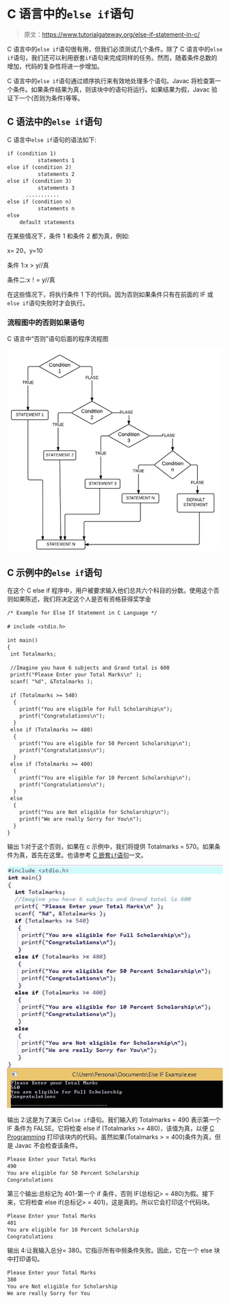 # C 语言中的`else if`语句

> 原文：<https://www.tutorialgateway.org/else-if-statement-in-c/>

C 语言中的`else if`语句很有用，但我们必须测试几个条件。除了 C 语言中的`else if`语句，我们还可以利用嵌套`if`语句来完成同样的任务。然而，随着条件总数的增加，代码的复杂性将进一步增加。

C 语言中的`else if`语句通过顺序执行来有效地处理多个语句。Javac 将检查第一个条件。如果条件结果为真，则该块中的语句将运行。如果结果为假，Javac 验证下一个(否则为条件)等等。

## C 语法中的`else if`语句

C 语言中`else if`语句的语法如下:

```
if (condition 1)
          statements 1
else if (condition 2)
          statements 2
else if (condition 3)
          statements 3
      ...........
else if (condition n)
          statements n
else
    default statements
```

在某些情况下，条件 1 和条件 2 都为真，例如:

x= 20，y=10

条件 1:x > y//真

条件二:x！= y//真

在这些情况下，将执行条件 1 下的代码。因为否则如果条件只有在前面的 IF 或`else if`语句失败时才会执行。

### 流程图中的否则如果语句

C 语言中“否则”语句后面的程序流程图

![Flow Chart for Else If Statement in C Language](img/0f13aa923944456074f7c66131249b9d.png)

## C 示例中的`else if`语句

在这个 C else if 程序中，用户被要求输入他们总共六个科目的分数。使用这个否则如果陈述，我们将决定这个人是否有资格获得奖学金

```
/* Example for Else If Statement in C Language */

# include <stdio.h> 

int main() 
{
 int Totalmarks; 

 //Imagine you have 6 subjects and Grand total is 600 
 printf("Please Enter your Total Marks\n" ); 
 scanf( "%d", &Totalmarks ); 

 if (Totalmarks >= 540) 
  {
    printf("You are eligible for Full Scholarship\n");
    printf("Congratulations\n");
  } 
 else if (Totalmarks >= 480) 
  {
    printf("You are eligible for 50 Percent Scholarship\n");
    printf("Congratulations\n");
  } 
 else if (Totalmarks >= 400) 
  {
    printf("You are eligible for 10 Percent Scholarship\n");
    printf("Congratulations\n");
  } 
 else 
  {
    printf("You are Not eligible for Scholarship\n");
    printf("We are really Sorry for You\n");
  }
}
```

输出 1:对于这个否则，如果在 c 示例中，我们将提供 Totalmarks = 570。如果条件为真，首先在这里。也请参考 [C 嵌套`if`语句](https://www.tutorialgateway.org/nested-if-in-c/)一文。

![Else If Statement in C Language 1](img/6617e8c6319f70f0fd1a4ab027ac13f6.png)

输出 2:这是为了演示 C`else if`语句。我们输入的 Totalmarks = 490 表示第一个 IF 条件为 FALSE。它将检查 else if (Totalmarks >= 480)，该值为真，以便 [C Programming](https://www.tutorialgateway.org/c-programming/) 打印该块内的代码。虽然如果(Totalmarks > = 400)条件为真，但是 Javac 不会检查该条件。

```
Please Enter your Total Marks
490
You are eligible for 50 Percent Scholarship
Congratulations
```

第三个输出:总标记为 401-第一个 if 条件，否则 IF(总标记> = 480)为假。接下来，它将检查 else if(总标记> = 401)，这是真的。所以它会打印这个代码块。

```
Please Enter your Total Marks
401
You are eligible for 10 Percent Scholarship
Congratulations
```

输出 4:让我输入总分= 380。它指示所有中频条件失败。因此，它在一个 else 块中打印语句。

```
Please Enter your Total Marks
380
You are Not eligible for Scholarship
We are really Sorry for You
```